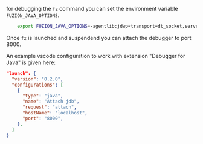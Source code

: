 for debugging the `fz` command you can set the environment variable `FUZION_JAVA_OPTIONS`.

```bash
    export FUZION_JAVA_OPTIONS=-agentlib:jdwp=transport=dt_socket,server=y,suspend=y,address=127.0.0.1:8000
```

Once `fz` is launched and suspendend you can attach the debugger to port 8000.

An example vscode configuration to work with extension "Debugger for Java" is given here:

```json
"launch": {
  "version": "0.2.0",
  "configurations": [
    {
      "type": "java",
      "name": "Attach jdb",
      "request": "attach",
      "hostName": "localhost",
      "port": "8000",
    },
  ]
}
```
